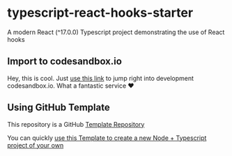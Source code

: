 # typescript-react-hooks-starter
A modern React (^17.0.0) Typescript project demonstrating the use of React hooks

## Import to codesandbox.io

Hey, this is cool. Just [use this link](https://codesandbox.io/s/github/torbensky/typescript-react-hooks-starter) to jump right into development codesandbox.io. What a fantastic service ❤

## Using GitHub Template

This repository is a GitHub [Template Repository](https://github.blog/2019-06-06-generate-new-repositories-with-repository-templates/)

You can quickly [use this Template to create a new Node + Typescript project of your own](https://help.github.com/en/articles/creating-a-repository-from-a-template)
